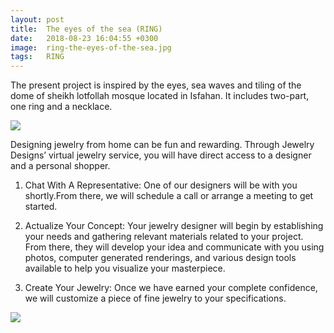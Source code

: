 ```yaml
---
layout: post
title:  The eyes of the sea (RING)
date:   2018-08-23 16:04:55 +0300
image:  ring-the-eyes-of-the-sea.jpg
tags:   RING
---
```

The present project is inspired by the eyes, sea waves and tiling of the dome of sheikh lotfollah mosque located in Isfahan.
It includes two-part, one ring and a necklace.

![]({{site.baseurl}}/img/ring-the-eyes-of-the-sea-hand.jpg)


Designing jewelry from home can be fun and rewarding. Through Jewelry Designs’ virtual jewelry service, you will have direct access to a designer and a personal shopper.
1. Chat With A Representative:
One of our designers will be with you shortly.From there, we will schedule a call or arrange a meeting to get started.

2. Actualize Your Concept:
Your jewelry designer will begin by establishing your needs and gathering relevant materials related to your project. From there, they will develop your idea and communicate with you using photos, computer generated renderings, and various design tools available to help you visualize your masterpiece.

3. Create Your Jewelry:
Once we have earned your complete confidence, we will customize a piece of fine jewelry to your specifications.

![]({{site.baseurl}}/img/ring-the-eyes-of-the-sea-catalog.jpg)

